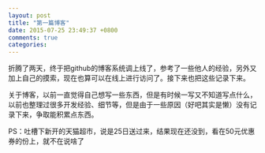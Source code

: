 ```yaml
---
layout: post
title: "第一篇博客"
date: 2015-07-25 23:49:37 +0800
comments: true
categories: 
---
```

折腾了两天，终于把github的博客系统调上线了，参考了一些他人的经验，另外又加上自己的摸索，现在也算可以在线上进行访问了。接下来也把这些记录下来。  

关于博客，以前一直觉得自己想写一些东西，但是有时候一写又不知道写点什么，以前也整理过很多开发经验、细节等，但是由于一些原因（好吧其实是懒）没有记录下来，争取能积累点东西。  

PS：吐槽下新开的天猫超市，说是25日送过来，结果现在还没到，看在50元优惠券的份上，就不在说啥了